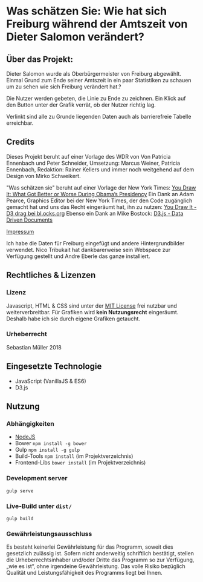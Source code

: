 # Was schätzen Sie: Wie hat sich Freiburg während der Amtszeit von Dieter Salomon verändert?

## Über das Projekt:
Dieter Salomon wurde als Oberbürgermeister von Freiburg abgewählt. Einmal Grund zum Ende seiner Amtszeit in ein paar Statistiken zu schauen um zu sehen wie sich Freiburg verändert hat.?

Die Nutzer werden gebeten, die Linie zu Ende zu zeichnen. Ein Klick auf den Button unter der Grafik verrät, ob der Nutzer richtig lag.

Verlinkt sind alle zu Grunde liegenden Daten auch als barrierefreie Tabelle erreichbar.

## Credits

Dieses Projekt beruht auf einer Vorlage des WDR von Von Patricia Ennenbach und Peter Schneider, Umsetzung: Marcus Weiner, Patricia Ennenbach, Redaktion: Rainer Kellers und immer noch weitgehend auf dem Design von Mirko Schweikert.

"Was schätzen sie" beruht auf einer Vorlage der New York Times: [You Draw It: What Got Better or Worse During Obama’s Presidency](https://www.nytimes.com/interactive/2017/01/15/us/politics/you-draw-obama-legacy.html?_r=0)
Ein Dank an Adam Pearce, Graphics Editor bei der New York Times, der den Code zugänglich gemacht hat und uns das Recht eingeräumt hat, ihn zu nutzen:
[You Draw It - D3 drag bei bl.ocks.org](https://bl.ocks.org/1wheel/07d9040c3422dac16bd5be741433ff1e)
Ebenso ein Dank an Mike Bostock:
[D3.js - Data Driven Documents](https://d3js.org/)

[Impressum](http://www1.wdr.de/impressum/index.html)

Ich habe die Daten für Freiburg eingefügt und andere Hintergrundbilder verwendet. Nico Tribukait hat dankbarerweise sein Webspace zur Verfügung gestellt und Andre Eberle das ganze installiert.

## Rechtliches & Lizenzen

### Lizenz

Javascript, HTML & CSS sind unter der [MIT License](/LICENSE) frei nutzbar und weiterverbreitbar.
Für Grafiken wird **kein Nutzungsrecht** eingeräumt. Deshalb habe ich sie durch eigene Grafiken getaucht. 

### Urheberrecht

Sebastian Müller 2018

## Eingesetzte Technologie
- JavaScript (VanillaJS & ES6)
- D3.js

## Nutzung

### Abhängigkeiten
- [NodeJS](https://nodejs.org/)
- Bower `npm install -g bower`
- Gulp `npm install -g gulp`
- Build-Tools `npm install` (im Projektverzeichnis)
- Frontend-Libs `bower install` (im Projektverzeichnis)

### Development server
```
gulp serve
```

### Live-Build unter `dist/`
```
gulp build
```

### Gewährleistungsausschluss
Es besteht keinerlei Gewährleistung für das Programm, soweit dies gesetzlich zulässig ist. Sofern nicht anderweitig schriftlich bestätigt, stellen die Urheberrechtsinhaber und/oder Dritte das Programm so zur Verfügung, „wie es ist“, ohne irgendeine Gewährleistung. Das volle Risiko bezüglich Qualität und Leistungsfähigkeit des Programms liegt bei Ihnen.
